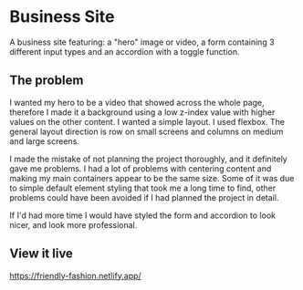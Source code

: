 # Business Site

A business site featuring: a "hero" image or video, a form containing 3 different input types and an accordion with a toggle function.

## The problem

I wanted my hero to be a video that showed across the whole page, therefore I made it a background using a low z-index value with higher values on the other content. I wanted a simple layout. I used flexbox. The general layout direction is row on small screens and columns on medium and large screens.

I made the mistake of not planning the project thoroughly, and it definitely gave me problems. I had a lot of problems with centering content and making my main containers appear to be the same size. Some of it was due to simple default element styling that took me a long time to find, other problems could have been avoided if I had planned the project in detail. 

If I'd had more time I would have styled the form and accordion to look nicer, and look more professional.

## View it live
https://friendly-fashion.netlify.app/